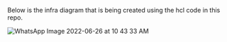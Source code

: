 Below is the infra diagram that is being created using the hcl code in this repo.

![WhatsApp Image 2022-06-26 at 10 43 33 AM](https://user-images.githubusercontent.com/38641966/175993455-588b3786-711a-4b1a-8de6-c6ab4b6492f1.jpeg)
